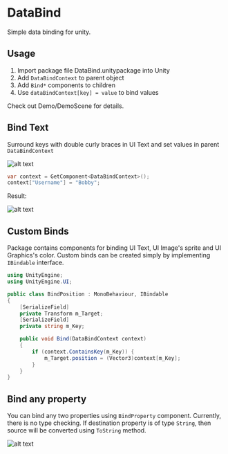 # DataBind
Simple data binding for unity.

## Usage
1. Import package file DataBind.unitypackage into Unity
2. Add `DataBindContext` to parent object
3. Add `Bind*` components to children
4. Use `dataBindContext[key] = value` to bind values

Check out Demo/DemoScene for details.

## Bind Text
Surround keys with double curly braces in UI Text and set values in parent `DataBindContext`

![alt text](https://50bdf9794352d3405148f2b7972a1c29b0637e4e.googledrive.com/host/0B5dN6w6eVDL5TEgxclhmN083ZVU/Capture.PNG)

```csharp
var context = GetComponent<DataBindContext>();
context["Username"] = "Bobby";
```
Result:

![alt text](https://50bdf9794352d3405148f2b7972a1c29b0637e4e.googledrive.com/host/0B5dN6w6eVDL5TEgxclhmN083ZVU/Capture2.PNG)

## Custom Binds 
Package contains components for binding UI Text, UI Image's sprite and UI Graphics's color. Custom binds can be created simply by implementing `IBindable` interface.

```csharp
using UnityEngine;
using UnityEngine.UI;

public class BindPosition : MonoBehaviour, IBindable
{
	[SerializeField]
	private Transform m_Target;
	[SerializeField]
	private string m_Key;

	public void Bind(DataBindContext context)
	{
		if (context.ContainsKey(m_Key)) {
			m_Target.position = (Vector3)context[m_Key];
		}
	}
}
```

## Bind any property
You can bind any two properties using `BindProperty` component. Currently, there is no type checking. If destination property is of type `String`, then source will be converted using `ToString` method.

![alt text](https://50bdf9794352d3405148f2b7972a1c29b0637e4e.googledrive.com/host/0B5dN6w6eVDL5TEgxclhmN083ZVU/BindProperty.png)
